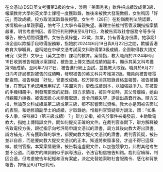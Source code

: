 在文憑試(DSE)英文考獲第2級的女生，涉用「美圖秀秀」軟件把成績改成第3級，報讀教育大學的英文學士課程一度獲取錄，惟後來被教大發現做假，女生稱因「好玩」而改成績。校方取消其取錄後報警。女生今（28日）在粉嶺裁判法院認罪，求情稱來自單親家庭，怕考不上大學令母親失望。署理主任裁判官香淑嫻指指案情嚴重，明言考慮判囚。香官把判刑押後至6月11日，為被告索取社會服務令等多份報告，被告期間須還押。女被告吳梓瑩，22歲，無業，持有香港身份證。她承認1項企圖以欺騙手段取得服務罪，指她於2024年6月19日與8月22日之間，欺騙香港教育大學職員，虛稱她在中學文憑考試英文科取得第3級成績，企圖取得教大語文研究（榮譽）文學士（英文主修）課程的教育。案情指，教大職員於2024年6月19日收到被告報讀涉案課程，被告並上傳文憑試成績的副本，顯示其英文科考獲第3級成績。至同年7月21日，被告進行網上面試，並獲教大取錄。職員於8月22日向考評局核對被告的成績時，發現被告的英文科只考獲第2級。職員向被告發電郵查問，被告稱因「好玩」曾更改成績。校方即取消其取錄資格並報警。被告被捕後，在警誡下承認用應用程式「美圖秀秀」更改成績副本，以加強競爭力。在被告的手機相冊中，則發現更改的紀錄。辯方求情指，被告年幼時，其父母離婚，她由母親獨力撫養。被告因擔心未能獲取錄，會令母親失望，遂做出愚蠢行為。辯方又指，無論英文科成績屬第二級或第三級，都不影響面試資格。教大亦是因被告面試的表現，和她修讀副學士的成績，才取錄她。惟裁判官質疑辯方說法，謂：「如果多人爭，係咪㨂3（第三級成績）？」辯方又指，被告於事件被揭發前，主動致電教大，指她上傳錯誤文件，問如何提交正確的文件。在裁判官查問下，辯方解釋被告致電校方後，跟從指示向考評局申請文憑試的證書，局方其後向教大寄出證書。辯方補充，所有獲取錄的學生，都要向教大提交文憑試的證書。裁判官質疑，被告並非自首，而是要向教大提交文憑試的正本，知道將東窗事發，才迫不得已這樣做。裁判官指，本案案情嚴重，被告製造虛假文件，以加強競爭力，此對其他考生並不公道。而辯方的陳詞則似乎誤導法庭，令法官相信被告知錯。裁判官續稱，判囚合適，但考慮被告年紀輕和沒有案底，決定先替她索取社會服務令、感化和背景報告，押後至6月11日判刑。
